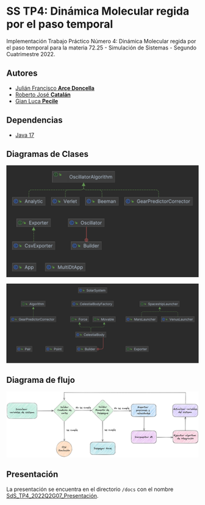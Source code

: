 # SS TP4: Dinámica Molecular regida por el paso temporal

Implementación Trabajo Práctico Número 4: Dinámica Molecular regida por el paso temporal para la materia 72.25 - Simulación de Sistemas - Segundo Cuatrimestre 2022.

## Autores

* [Julián Francisco **Arce Doncella**](https://github.com/JuArce)
* [Roberto José **Catalán**](https://github.com/rcatalan98)
* [Gian Luca **Pecile**](https://github.com/glpecile)

## Dependencias

* [Java 17](https://www.oracle.com/java/technologies/javase/jdk17-archive-downloads.html)

## Diagramas de Clases

![Oscilador-UML](assets/oscillator-uml.png)

![Venus-Mission-UML](assets/venus-mission-uml.png)

## Diagrama de flujo

![Diagrama de flujo](assets/flow-diagram.png)

## Presentación

La presentación se encuentra en el directorio `/docs` con el nombre [SdS_TP4_2022Q2G07_Presentación](docs/SdS_TP4_2022Q2G07_Presentación.pdf).

